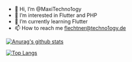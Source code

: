 - 👋 Hi, I’m @MaxiTechno1ogy
- 👀 I’m interested in Flutter and PHP
- 🌱 I’m currently learning Flutter
- 📫 How to reach me flechtner@techno1ogy.de


[![Anurag's github stats](https://github-readme-stats.vercel.app/api?username=MaximilianFlechtner)](https://github.com/anuraghazra/github-readme-stats)

[![Top Langs](https://github-readme-stats.vercel.app/api/top-langs/?username=MaximilianFlechtner)](https://github.com/anuraghazra/github-readme-stats)
